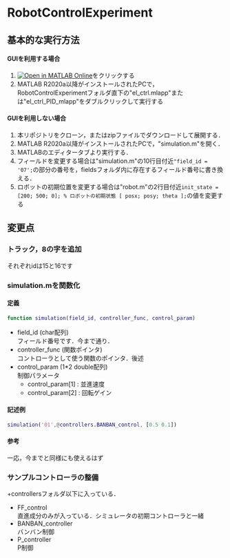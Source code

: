 # RobotControlExperiment
## 基本的な実行方法
#### GUIを利用する場合
1. [![Open in MATLAB Online](https://www.mathworks.com/images/responsive/global/open-in-matlab-online.svg)](https://matlab.mathworks.com/open/github/v1?repo=MATLAB-TA/MOOC2024-LineTrace)をクリックする
2. MATLAB R2020a以降がインストールされたPCで，RobotControlExperimentフォルダ直下の"el_ctrl.mlapp"または"el_ctrl_PID_mlapp"をダブルクリックして実行する

#### GUIを利用しない場合
1. 本リポジトリをクローン，またはzipファイルでダウンロードして展開する．
2. MATLAB R2020a以降がインストールされたPCで，"simulation.m"を開く．
3. MATLABのエディタータブより実行する．
4. フィールドを変更する場合は"simulation.m"の10行目付近```"field_id = '07';```の部分の番号を，fieldsフォルダ内に存在するフィールド番号に書き換える．
5. ロボットの初期位置を変更する場合は"robot.m"の2行目付近```init_state = [200; 500; 0]; % ロボットの初期状態 [ posx; posy; theta ];```の値を変更する

## 変更点

### トラック，8の字を追加
それぞれidは15と16です

### simulation.mを関数化
#### 定義
```MATLAB
function simulation(field_id, controller_func, control_param)
```
- field_id (char配列)<br>
フィールド番号です．今まで通り．
- controller_func (関数ポインタ)<br>
コントローラとして使う関数のポインタ．後述
- control_param (1*2 double配列)<br>
制御パラメータ
  - control_param[1] : 並進速度
  - control_param[2] : 回転ゲイン
#### 記述例
```MATLAB
simulation('01',@controllers.BANBAN_control, [0.5 0.1])
```
#### 参考
一応，今までと同様にも使えるはず

### サンプルコントローラの整備
+controllersフォルダ以下に入っている．
- FF_control<br>
直進成分のみが入っている．シミュレータの初期コントローラと一緒
- BANBAN_controller<br>
バンバン制御
- P_controller<br>
P制御
